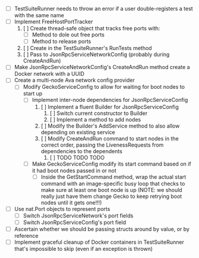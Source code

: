 * [ ] TestSuiteRunner needs to throw an error if a user double-registers a test with the same name
* [ ] Implement FreeHostPortTracker
    1. [ ] Create thread-safe object that tracks free ports with:
        * [ ] Method to dole out free ports
        * [ ] Method to release ports
    2. [ ] Create in the TestSuiteRunner's RunTests method
    3. [ ] Pass to JsonRpcServiceNetworkConfig (probably during CreateAndRun)
* [ ] Make JsonRpcServiceNetworkConfig's CreateAndRun method create a Docker network with a UUID
* [ ] Create a multi-node Ava network config provider
    * [ ] Modify GeckoServiceConfig to allow for waiting for boot nodes to start up
        * [ ] Implement inter-node dependencies for JsonRpcServiceConfig
            1. [ ] Implement a fluent Builder for JsonRpcServiceConfig
                1. [ ] Switch current constructor to Builder
                2. [ ] Implement a method to add nodes
            2. [ ] Modify the Builder's AddService method to also allow depending on existing service
            3. [ ] Modify CreateAndRun command to start nodes in the correct order, passing the LivenessRequests from dependencies to the dependents
                1. [ ] TODO TODO TODO
        * [ ] Make GeckoServiceConfig modify its start command based on if it had boot nodes passed in or not
            * [ ] Inside the GetStartCommand method, wrap the actual start command with an image-specific busy loop that checks to make sure at least one boot node is up (NOTE: we should really just have them change Gecko to keep retrying boot nodes until it gets one!!!)
* [ ] Use nat.Port objects to represent ports
    * [ ] Switch JsonRpcServiceNetwork's port fields
    * [ ] Switch JsonRpcServiceConfig's port field
* [ ] Ascertain whether we should be passing structs around by value, or by reference
* [ ] Implement graceful cleanup of Docker containers in TestSuiteRunner that's impossible to skip (even if an exception is thrown)
